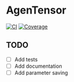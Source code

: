 # AgenTensor

[![CI](https://github.com/ShaojieJiang/agentensor/actions/workflows/ci.yml/badge.svg?event=push)](https://github.com/ShaojieJiang/agentensor/actions/workflows/ci.yml?query=branch%3Amain)
[![Coverage](https://coverage-badge.samuelcolvin.workers.dev/ShaojieJiang/agentensor.svg)](https://coverage-badge.samuelcolvin.workers.dev/redirect/ShaojieJiang/agentensor)
<!-- [![PyPI](https://img.shields.io/pypi/v/pydantic-ai.svg)](https://pypi.python.org/pypi/pydantic-ai) -->

## TODO

- [ ] Add tests
- [ ] Add documentation
- [ ] Add parameter saving
